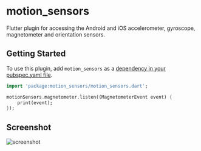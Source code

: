 # motion_sensors

Flutter plugin for accessing the Android and iOS accelerometer, gyroscope, magnetometer and orientation sensors.

## Getting Started

To use this plugin, add `motion_sensors` as a [dependency in your pubspec.yaml
file](https://flutter.io/platform-plugins/).

``` dart
import 'package:motion_sensors/motion_sensors.dart';

motionSensors.magnetometer.listen((MagnetometerEvent event) {
    print(event);
});

```

## Screenshot

![screenshot](https://github.com/zesage/motion_sensors/raw/master/screenshot.png)
